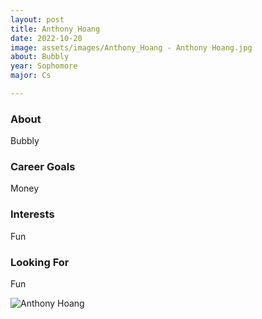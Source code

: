 ```yaml
---
layout: post
title: Anthony Hoang 
date: 2022-10-20
image: assets/images/Anthony_Hoang - Anthony Hoang.jpg
about: Bubbly
year: Sophomore
major: Cs

---
```


### About

Bubbly

### Career Goals

Money

### Interests

Fun

### Looking For

Fun

<div class="text-center my-5">
    <img src="https://sase-drexel.github.io/mentorship-2022/assets/images/Anthony_Hoang - Anthony Hoang.jpg" alt="Anthony Hoang" class="rounded post-img" />
</div>

